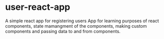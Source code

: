 # user-react-app
A simple react app for registering users
App for learning purposes of react components, state mamangment of the components, making custom components and passing data to and from components.
